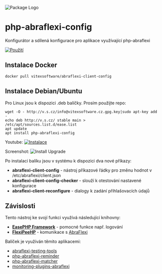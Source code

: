 ![Package Logo](https://raw.githubusercontent.com/VitexSoftware/php-abraflexi-config/master/package_logo.png "Project Logo")

php-abraflexi-config
===================

Konfigurátor a sdílená konfigurace pro aplikace využívající php-abraflexi

[![Použití](http://img.youtube.com/vi/JJW6JAiqgAE/0.jpg)](http://www.youtube.com/watch?v=JJW6JAiqgAE)

Instalace Docker
----------------

    docker pull vitexsoftware/abraflexi-client-config

Instalace Debian/Ubuntu
-----------------------

Pro Linux jsou k dispozici .deb balíčky. Prosím použijte repo:

    wget -O - http://v.s.cz/info@vitexsoftware.cz.gpg.key|sudo apt-key add -
    echo deb http://v.s.cz/ stable main > /etc/apt/sources.list.d/ease.list
    apt update
    apt install php-abraflexi-config

Youtube:
[![Instalace](http://img.youtube.com/vi/pToYZfh3dFE/0.jpg)](http://www.youtube.com/watch?v=pToYZfh3dFE)

Screenshot:
![Install Upgrade](https://raw.githubusercontent.com/VitexSoftware/php-abraflexi-config/master/doc/install-upgrade.png "Install Upgrade Screenshot")


Po instalaci balíku jsou v systému k dispozici dva nové příkazy:

  * **abraflexi-client-config**         - nástroj příkazové řádky pro změnu hodnot v /etc/abraflexi/client.json
  * **abraflexi-client-config-checker** - slouží k otestování nastavené konfigurace
  * **abraflexi-client-reconfigure**    - dialogy k zadání přihlašovacích údajů

Závislosti
----------

Tento nástroj ke svojí funkci využívá následující knihovny:

 * [**EasePHP Framework**](https://github.com/VitexSoftware/EaseFramework) - pomocné funkce např. logování
 * [**FlexiPeeHP**](https://github.com/Spoje-NET/FlexiPeeHP)        - komunikace s [AbraFlexi](https://abraflexi.eu/)

Balíček je využíván těmito aplikacemi:

 * [abraflexi-testing-tools]( https://github.com/VitexSoftware/AbraFlexi-Tools )
 * [php-abraflexi-reminder]( https://github.com/VitexSoftware/php-abraflexi-reminder)
 * [php-abraflexi-matcher]( https://github.com/VitexSoftware/php-abraflexi-matcher )
 * [monitoring-plugins-abraflexi]( https://github.com/VitexSoftware/monitoring-plugins-abraflexi )